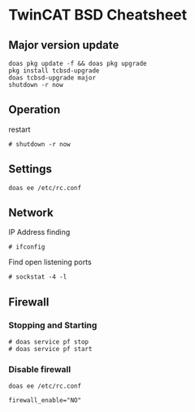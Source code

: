 # TwinCAT BSD Cheatsheet

## Major version update

```
doas pkg update -f && doas pkg upgrade
pkg install tcbsd-upgrade
doas tcbsd-upgrade major
shutdown -r now
```

## Operation

restart 

```
# shutdown -r now
```

## Settings

```
doas ee /etc/rc.conf
```

## Network

IP Address finding
```
# ifconfig
```

Find open listening ports

```
# sockstat -4 -l
```

## Firewall

### Stopping and Starting

```
# doas service pf stop
# doas service pf start
```

### Disable firewall

```
doas ee /etc/rc.conf
```
```
firewall_enable="NO"
```

